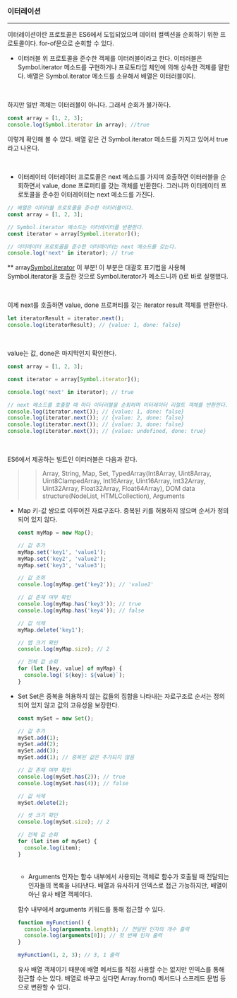 ### 이터레이션

---

이터레이션이란 프로토콜은 ES6에서 도입되었으며 데이터 컬렉션을 순회하기 위한 프로토콜이다.
for-of문으로 순회할 수 있다.

- 이터러블
  위 프로토콜을 준수한 객체를 이터러블이라고 한다. 이터러블은 Symbol.iterator 메소드를 구현하거나 프로토타입 체인에 의해 상속한 객체를 말한다.
  배열은 Symbol.iterator 메소드를 소유해서 배열은 이터러블이다.

</br>

하지만 일반 객체는 이터러블이 아니다. 그래서 순회가 불가하다.

```javascript
const array = [1, 2, 3];
console.log(Symbol.iterator in array); //true
```

이렇게 확인해 볼 수 있다. 배열 같은 건 Symbol.iterator 메소드를 가지고 있어서 true라고 나온다.

</br>

- 이터레이터
  이터레이터 프로토콜은 next 메소드를 가지며 호출하면 이터러블을 순회하면서 value, done 프로퍼티를 갖는 객체를 반환한다.
  그러니까 이터레이터 프로토콜을 준수한 이터레이터는 next 메소드를 가진다.

```javascript
// 배열은 이터러블 프로토콜을 준수한 이터러블이다.
const array = [1, 2, 3];

// Symbol.iterator 메소드는 이터레이터를 반환한다.
const iterator = array[Symbol.iterator]();

// 이터레이터 프로토콜을 준수한 이터레이터는 next 메소드를 갖는다.
console.log('next' in iterator); // true
```

\*\* array[Symbol.iterator]() 이 부분! 이 부분은 대괄호 표기법을 사용해 Symbol.iterator을 호출한 것으로 Symbol.iterator가 메소드니까 ()로 바로 실행했다.

</br>

이제 next를 호출하면 value, done 프로퍼티를 갖는 iterator result 객체를 반환한다.

```javascript
let iteratorResult = iterator.next();
console.log(iteratorResult); // {value: 1, done: false}
```

</br>

value는 값, done은 마지막인지 확인한다.

```javascript
const array = [1, 2, 3];

const iterator = array[Symbol.iterator]();

console.log('next' in iterator); // true

// next 메소드를 호출할 때 마다 이터러블을 순회하며 이터레이터 리절트 객체를 반환한다.
console.log(iterator.next()); // {value: 1, done: false}
console.log(iterator.next()); // {value: 2, done: false}
console.log(iterator.next()); // {value: 3, done: false}
console.log(iterator.next()); // {value: undefined, done: true}
```

</br>

ES6에서 제공하는 빌트인 이터러블은 다음과 같다.

> > Array, String, Map, Set, TypedArray(Int8Array, Uint8Array, Uint8ClampedArray, Int16Array, Uint16Array, Int32Array, Uint32Array, Float32Array, Float64Array), DOM data structure(NodeList, HTMLCollection), Arguments

- Map
  키-값 쌍으로 이루어진 자료구조다. 중복된 키를 허용하지 않으며 순서가 정의되어 있지 않다.

  ```javascript
  const myMap = new Map();

  // 값 추가
  myMap.set('key1', 'value1');
  myMap.set('key2', 'value2');
  myMap.set('key3', 'value3');

  // 값 조회
  console.log(myMap.get('key2')); // 'value2'

  // 값 존재 여부 확인
  console.log(myMap.has('key3')); // true
  console.log(myMap.has('key4')); // false

  // 값 삭제
  myMap.delete('key1');

  // 맵 크기 확인
  console.log(myMap.size); // 2

  // 전체 값 순회
  for (let [key, value] of myMap) {
    console.log(`${key}: ${value}`);
  }
  ```

- Set
  Set은 중복을 허용하지 않는 값들의 집합을 나타내는 자료구조로 순서는 정의되어 있지 않고 값의 고유성을 보장한다.

  ```javascript
  const mySet = new Set();

  // 값 추가
  mySet.add(1);
  mySet.add(2);
  mySet.add(3);
  mySet.add(1); // 중복된 값은 추가되지 않음

  // 값 존재 여부 확인
  console.log(mySet.has(2)); // true
  console.log(mySet.has(4)); // false

  // 값 삭제
  mySet.delete(2);

  // 셋 크기 확인
  console.log(mySet.size); // 2

  // 전체 값 순회
  for (let item of mySet) {
    console.log(item);
  }
  ```

  </br>

  - Arguments
    인자는 함수 내부에서 사용되는 객체로 함수가 호출될 때 전달되는 인자들의 목록을 나타낸다.
    배열과 유사하게 인덱스로 접근 가능하지만, 배열이 아닌 유사 배열 객체이다.

  함수 내부에서 arguments 키워드를 통해 접근할 수 있다.

  ```javascript
  function myFunction() {
    console.log(arguments.length); // 전달된 인자의 개수 출력
    console.log(arguments[0]); // 첫 번째 인자 출력
  }

  myFunction(1, 2, 3); // 3, 1 출력
  ```

  유사 배열 객체이기 때문에 배열 메서드를 직접 사용할 수는 없지만 인덱스를 통해 접근할 수는 있다.
  배열로 바꾸고 싶다면 Array.from() 메서드나 스프레드 문법 등으로 변환할 수 있다.
